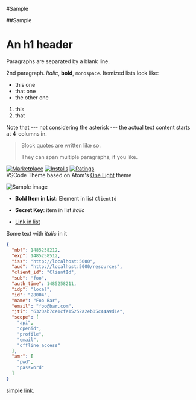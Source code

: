 #Sample

##Sample

An h1 header
============

Paragraphs are separated by a blank line.

2nd paragraph. *Italic*, **bold**, `monospace`. Itemized lists
look like:

* this one
* that one
* the other one

1. this
2. that

Note that --- not considering the asterisk --- the actual text
content starts at 4-columns in.

> Block quotes are
> written like so.
>
> They can span multiple paragraphs,
> if you like.


[![Marketplace](http://vsmarketplacebadge.apphb.com/version/akamud.vscode-theme-onelight.svg)](https://marketplace.visualstudio.com/items/akamud.vscode-theme-onelight) [![Installs](http://vsmarketplacebadge.apphb.com/installs/akamud.vscode-theme-onelight.svg)](https://marketplace.visualstudio.com/items/akamud.vscode-theme-onelight) [![Ratings](http://vsmarketplacebadge.apphb.com/rating-short/akamud.vscode-theme-onelight.svg)](https://marketplace.visualstudio.com/items/akamud.vscode-theme-onelight)  
VSCode Theme based on Atom's [One Light](https://github.com/atom/one-light-syntax) theme

![Sample image](sample.png)

* **Bold Item in List**: Element in list `ClientId`

* **Secret Key**: item in list *italic*

* [Link in list](/aspnetcore)

Some text with _italic_ in it

```json
{
  "nbf": 1485258212,
  "exp": 1485258512,
  "iss": "http://localhost:5000",
  "aud": "http://localhost:5000/resources",
  "client_id": "ClientId",
  "sub": "foo",
  "auth_time": 1485258211,
  "idp": "local",
  "id": "28004",
  "name": "Foo Bar",
  "email": "foo@bar.com",
  "jti": "6320ab7ce1cfe15252a2eb05c44a9d1e",
  "scope": [
    "api",
    "openid",
    "profile",
    "email",
    "offline_access"
  ],
  "amr": [
    "pwd",
    "password"
  ]
}
```

[simple link](some-link).
